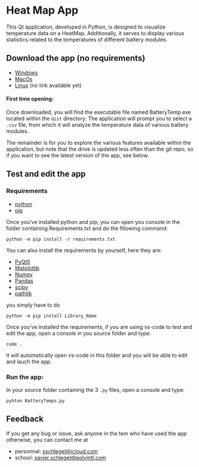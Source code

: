 
# Heat Map App

This Qt application, developed in Python, is designed to visualize temperature data on a HeatMap. Additionally, it serves to display various statistics related to the temperatures of different battery modules.




## Download the app (no requirements)
 - [Windows](https://drive.google.com/file/d/1WYRCISDfaF-NpuLvqgleUJ0MRwxyoRLz/view?usp=drive_link) 
 - [MacOs](https://drive.google.com/file/d/1NsbZent1EqGbd8IyetOevRSEDSy9UsBb/view?usp=sharing)
 - [Linux](https://google.com) (no link available yet)

 #### First time opening:
Once downloaded, you will find the executable file named BatteryTemp.exe located within the `dist` directory. The application will prompt you to select a `.csv` file, from which it will analyze the temperature data of various battery modules.

The remainder is for you to explore the various features available within the application, but note that the drive is updated less often than the git repo, so if you want to see the latest version of the app, see below.







## Test and edit the app

### Requirements

- [python](https://www.python.org/downloads/)
- [pip](https://pip.pypa.io/en/stable/installation/)


Once you've installed python and pip, you can open you console in the folder containing Requirements.txt and do the fillowing command:
```
python -m pip install -r requirements.txt 
```

You can also install the requirements by yourself, here they are:
- [PyQt5](https://pypi.org/project/PyQt5/)
- [Matplotlib](https://pypi.org/project/matplotlib/)
- [Numpy](https://pypi.org/project/numpy/)
- [Pandas](https://pypi.org/project/pandas/)
- [scipy](https://pypi.org/project/scipy/)
- [pathlib](https://pypi.org/project/pathlib/)

you simply have to do
```
python -m pip install Library_Name
```

Once you've installed the requirements, if you are using vs-code to test and edit the app, open a console in you source folder and type:
```
code .
```
It will automatically open vs-code in this folder and you will be able to edit and lauch the app.

### Run the app:
In your source folder containing the 3 `.py` files, open a console and type:
```
pyhton BatteryTemps.py
```

## Feedback

If you get any bug or issue, ask anyone in the tem who have used the app otherwise, you can contact me at 
- personnal: xschlegel@icloud.com
- school: xavier.schlegel@polymtl.com
